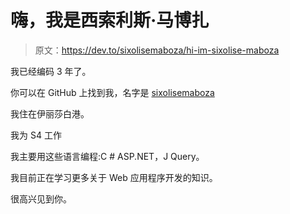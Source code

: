 # 嗨，我是西索利斯·马博扎

> 原文：<https://dev.to/sixolisemaboza/hi-im-sixolise-maboza>

我已经编码 3 年了。

你可以在 GitHub 上找到我，名字是 [sixolisemaboza](https://github.com/sixolisemaboza)

我住在伊丽莎白港。

我为 S4 工作

我主要用这些语言编程:C # ASP.NET，J Query。

我目前正在学习更多关于 Web 应用程序开发的知识。

很高兴见到你。